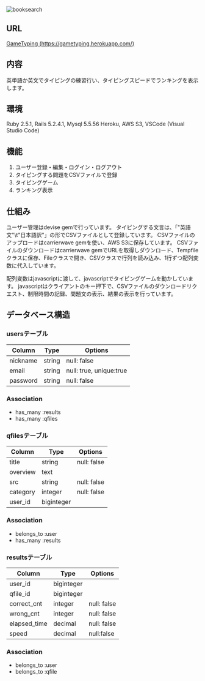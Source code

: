 ![booksearch](https://user-images.githubusercontent.com/57985382/76777705-f1355080-67eb-11ea-9f5d-51a855d30b0b.png)

## URL
[GameTyping (https://gametyping.herokuapp.com/)](https://gametyping.herokuapp.com/)

## 内容

英単語か英文でタイピングの練習行い、タイピングスピードでランキングを表示します。

## 環境

Ruby 2.5.1, Rails 5.2.4.1, Mysql 5.5.56
Heroku, AWS S3, VSCode (Visual Studio Code)

## 機能

1. ユーザー登録・編集・ログイン・ログアウト
1. タイピングする問題をCSVファイルで登録
1. タイピングゲーム
1. ランキング表示

## 仕組み

ユーザー管理はdevise gemで行っています。
タイピングする文言は、「"英語文"\t"日本語訳"」の形でCSVファイルとして登録しています。
CSVファイルのアップロードはcarrierwave gemを使い、AWS S3に保存しています。
CSVファイルのダウンロードはcarrierwave gemでURLを取得しダウンロード、Tempfileクラスに保存、Fileクラスで開き、CSVクラスで行列を読み込み、1行ずつ配列変数に代入しています。

配列変数はjavascriptに渡して、javascriptでタイピングゲームを動かしています。
javascriptはクライアントのキー押下で、CSVファイルのダウンロードリクエスト、制限時間の記録、問題文の表示、結果の表示を行っています。

## データベース構造

### usersテーブル

|Column|Type|Options|
|------|----|-------|
|nickname|string|null: false|
|email|string|null: true, unique:true|
|password|string|null: false|

### Association
- has_many :results
- has_many :qfiles

### qfilesテーブル

|Column|Type|Options|
|---|---|---|
|title|string|null: false|
|overview|text||
|src|string|null: false|
|category|integer|null: false|
|user_id|biginteger||

### Association
- belongs_to :user
- has_many :results

### resultsテーブル

|Column|Type|Options|
|------|----|-------|
|user_id|biginteger||
|qfile_id|biginteger||
|correct_cnt|integer|null: false|
|wrong_cnt|integer|null: false|
|elapsed_time|decimal|null: false|
|speed|decimal|null:false|

### Association

- belongs_to :user
- belongs_to :qfile

